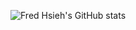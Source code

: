 ![Fred Hsieh's GitHub stats](https://github-readme-stats.vercel.app/api?username=scdsr&show_icons=true&count_private=true&theme=vue)
